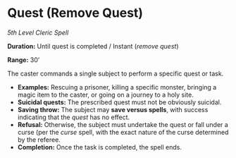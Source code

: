 # Quest (Remove Quest)

*5th Level Cleric Spell*

**Duration:** Until quest is completed / Instant (*remove quest*)

**Range:** 30’

The caster commands a single subject to perform a specific quest or task.

- **Examples:** Rescuing a prisoner, killing a specific monster, bringing a magic item to the caster, or going on a journey to a holy site.
- **Suicidal quests:** The prescribed quest must not be obviously suicidal.
- **Saving throw:** The subject may **save versus spells**, with success indicating that the *quest* has no effect.
- **Refusal:** Otherwise, the subject must undertake the quest or fall under a curse (per the *curse* spell, with the exact nature of the curse determined by the referee.
- **Completion:** Once the task is completed, the spell ends.